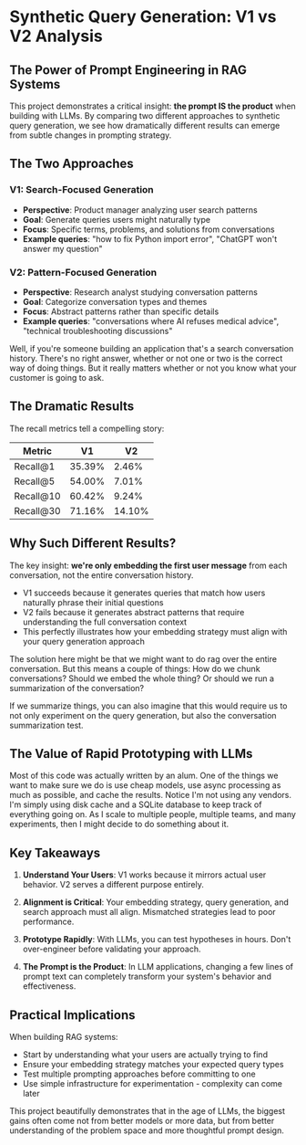 # Synthetic Query Generation: V1 vs V2 Analysis

## The Power of Prompt Engineering in RAG Systems

This project demonstrates a critical insight: **the prompt IS the product** when building with LLMs. By comparing two different approaches to synthetic query generation, we see how dramatically different results can emerge from subtle changes in prompting strategy.

## The Two Approaches

### V1: Search-Focused Generation
- **Perspective**: Product manager analyzing user search patterns
- **Goal**: Generate queries users might naturally type
- **Focus**: Specific terms, problems, and solutions from conversations
- **Example queries**: "how to fix Python import error", "ChatGPT won't answer my question"

### V2: Pattern-Focused Generation  
- **Perspective**: Research analyst studying conversation patterns
- **Goal**: Categorize conversation types and themes
- **Focus**: Abstract patterns rather than specific details
- **Example queries**: "conversations where AI refuses medical advice", "technical troubleshooting discussions"

Well, if you're someone building an application that's a search conversation history. There's no right answer, whether or not one or two is the correct way of doing things. But it really matters whether or not you know what your customer is going to ask. 

## The Dramatic Results

The recall metrics tell a compelling story:

| Metric | V1 | V2 |
|--------|----|----|
| Recall@1 | 35.39% | 2.46% |
| Recall@5 | 54.00% | 7.01% |
| Recall@10 | 60.42% | 9.24% |
| Recall@30 | 71.16% | 14.10% |

## Why Such Different Results?

The key insight: **we're only embedding the first user message** from each conversation, not the entire conversation history.

- V1 succeeds because it generates queries that match how users naturally phrase their initial questions
- V2 fails because it generates abstract patterns that require understanding the full conversation context
- This perfectly illustrates how your embedding strategy must align with your query generation approach

The solution here might be that we might want to do rag over the entire conversation. But this means a couple of things: How do we chunk conversations? Should we embed the whole thing? Or should we run a summarization of the conversation? 

If we summarize things, you can also imagine that this would require us to not only experiment on the query generation, but also the conversation summarization test. 

## The Value of Rapid Prototyping with LLMs

Most of this code was actually written by an alum. One of the things we want to make sure we do is use cheap models, use async processing as much as possible, and cache the results. Notice I'm not using any vendors. I'm simply using disk cache and a SQLite database to keep track of everything going on. As I scale to multiple people, multiple teams, and many experiments, then I might decide to do something about it. 

## Key Takeaways

1. **Understand Your Users**: V1 works because it mirrors actual user behavior. V2 serves a different purpose entirely.

2. **Alignment is Critical**: Your embedding strategy, query generation, and search approach must all align. Mismatched strategies lead to poor performance.

3. **Prototype Rapidly**: With LLMs, you can test hypotheses in hours. Don't over-engineer before validating your approach.

4. **The Prompt is the Product**: In LLM applications, changing a few lines of prompt text can completely transform your system's behavior and effectiveness.

## Practical Implications

When building RAG systems:
- Start by understanding what your users are actually trying to find
- Ensure your embedding strategy matches your expected query types
- Test multiple prompting approaches before committing to one
- Use simple infrastructure for experimentation - complexity can come later

This project beautifully demonstrates that in the age of LLMs, the biggest gains often come not from better models or more data, but from better understanding of the problem space and more thoughtful prompt design.